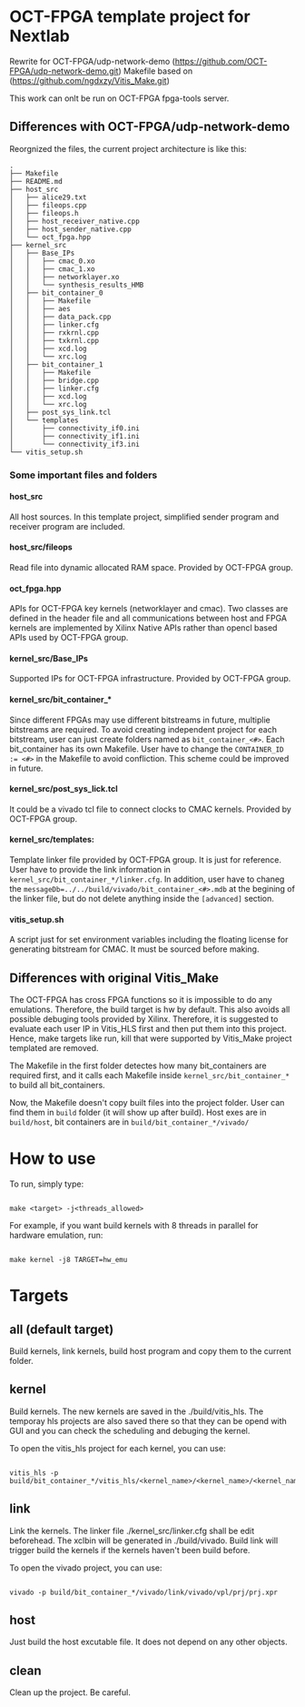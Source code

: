 # OCT-FPGA template project for Nextlab 

Rewrite for OCT-FPGA/udp-network-demo (https://github.com/OCT-FPGA/udp-network-demo.git)
Makefile based on (https://github.com/ngdxzy/Vitis_Make.git)

This work can onlt be run on OCT-FPGA fpga-tools server.

## Differences with OCT-FPGA/udp-network-demo

Reorgnized the files, the current project architecture is like this:

    .
    ├── Makefile
    ├── README.md
    ├── host_src
    │   ├── alice29.txt
    │   ├── fileops.cpp
    │   ├── fileops.h
    │   ├── host_receiver_native.cpp
    │   ├── host_sender_native.cpp
    │   └── oct_fpga.hpp
    ├── kernel_src
    │   ├── Base_IPs
    │   │   ├── cmac_0.xo
    │   │   ├── cmac_1.xo
    │   │   ├── networklayer.xo
    │   │   └── synthesis_results_HMB
    │   ├── bit_container_0
    │   │   ├── Makefile
    │   │   ├── aes
    │   │   ├── data_pack.cpp
    │   │   ├── linker.cfg
    │   │   ├── rxkrnl.cpp
    │   │   ├── txkrnl.cpp
    │   │   ├── xcd.log
    │   │   └── xrc.log
    │   ├── bit_container_1
    │   │   ├── Makefile
    │   │   ├── bridge.cpp
    │   │   ├── linker.cfg
    │   │   ├── xcd.log
    │   │   └── xrc.log
    │   ├── post_sys_link.tcl
    │   └── templates
    │       ├── connectivity_if0.ini
    │       ├── connectivity_if1.ini
    │       └── connectivity_if3.ini
    └── vitis_setup.sh

### Some important files and folders

#### host_src
All host sources. In this template project, simplified sender program and receiver program are included.

#### host_src/fileops
Read file into dynamic allocated RAM space. Provided by OCT-FPGA group.

#### oct_fpga.hpp
APIs for OCT-FPGA key kernels (networklayer and cmac). Two classes are defined in the header file and all communications between host and FPGA kernels are implemented by Xilinx Native APIs rather than opencl based APIs used by OCT-FPGA group.

#### kernel_src/Base_IPs
Supported IPs for OCT-FPGA infrastructure. Provided by OCT-FPGA group.

#### kernel_src/bit_container_*
Since different FPGAs may use different bitstreams in future, multiplie bitstreams are required. To avoid creating independent project for each bitstream, user can just create folders named as ```bit_container_<#>```. Each bit_container has its own Makefile. User have to change the ```CONTAINER_ID := <#>``` in the Makefile to avoid confliction. This scheme could be improved in future.

#### kernel_src/post_sys_lick.tcl
It could be a vivado tcl file to connect clocks to CMAC kernels. Provided by OCT-FPGA group.

#### kernel_src/templates:
Template linker file provided by OCT-FPGA group. It is just for reference. User have to provide the link information in ```kernel_src/bit_container_*/linker.cfg```. In addition, user have to chaneg the ```messageDb=../../build/vivado/bit_container_<#>.mdb``` at the begining of the linker file, but do not delete anything inside the ```[advanced]``` section.

#### vitis_setup.sh
A script just for set environment variables including the floating license for generating bitstream for CMAC. It must be sourced before making.

## Differences with original Vitis_Make

The OCT-FPGA has cross FPGA functions so it is impossible to do any emulations. Therefore, the build target is hw by default. This also avoids all possible debuging tools provided by Xilinx. Therefore, it is suggested to evaluate each user IP in Vitis_HLS first and then put them into this project. Hence, make targets like run, kill that were supported by Vitis_Make project templated are removed.

The Makefile in the first folder detectes how many bit_containers are required first, and it calls each Makefile inside ```kernel_src/bit_container_*``` to build all bit_containers.

Now, the Makefile doesn't copy built files into the project folder. User can find them in ```build``` folder (it will show up after build). Host exes are in ```build/host```, bit containers are in ```build/bit_container_*/vivado/``` 


# How to use
To run, simply type:

```shell

make <target> -j<threads_allowed> 

```

For example, if you want build kernels with 8 threads in parallel for hardware emulation, run:

```shell

make kernel -j8 TARGET=hw_emu

```


# Targets

## all (default target)

Build kernels, link kernels, build host program and copy them to the current folder.

## kernel

Build kernels. The new kernels are saved in the ./build/vitis_hls. The temporay hls projects are also saved there so that they can be opend with GUI and you can check the scheduling and debuging the kernel.

To open the vitis_hls project for each kernel, you can use:
```shell

vitis_hls -p build/bit_container_*/vitis_hls/<kernel_name>/<kernel_name>/<kernel_name>

```


## link

Link the kernels. The linker file ./kernel_src/linker.cfg shall be edit beforehead. The xclbin will be generated in ./build/vivado. Build link will trigger build the kernels if the kernels haven't been build before.

To open the vivado project, you can use:
```shell

vivado -p build/bit_container_*/vivado/link/vivado/vpl/prj/prj.xpr

```
## host

Just build the host excutable file. It does not depend on any other objects.

## clean

Clean up the project. Be careful.

